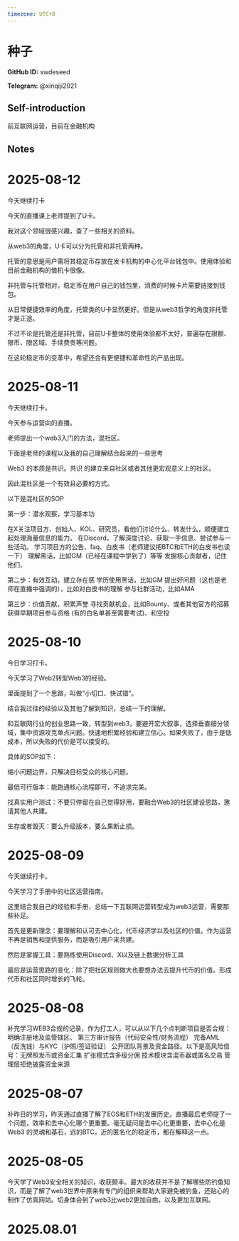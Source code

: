 ```yaml
---
timezone: UTC+8
---
```


# 种子

**GitHub ID:** swdeseed

**Telegram:** @xinqiji2021

## Self-introduction

前互联网运营，目前在金融机构

## Notes

<!-- Content_START -->
# 2025-08-12

今天继续打卡

今天的直播课上老师提到了U卡。

我对这个领域很感兴趣，查了一些相关的资料。

从web3的角度，U卡可以分为托管和非托管两种。

托管的意思是用户需将其稳定币存放在发卡机构的中心化平台钱包中。使用体验和目前金融机构的借机卡很像。

非托管与托管相对，稳定币在用户自己的钱包里，消费的时候卡片需要链接到钱包。

从日常便捷效率的角度，托管类的U卡显然更好。但是从web3哲学的角度非托管才是正途。

不过不论是托管还是非托管，目前U卡整体的使用体验都不太好，普遍存在限额、限币、限区域、手续费贵等问题。

在这轮稳定币的变革中，希望还会有更便捷和革命性的产品出现。

# 2025-08-11

今天继续打卡。

今天参与运营向的直播。

老师提出一个web3入门的方法，混社区。

下面是老师的课程以及我的自己理解结合起来的一些思考

Web3 的本质是共识。共识 的建立来自社区或者其他更宏观意义上的社区。

因此混社区是一个有效且必要的方式。

以下是混社区的SOP

第一步：潜水观察，学习基本功 

在X关注项目方、创始人、KOL、研究员，看他们讨论什么、转发什么，顺便建立起处理海量信息的能力。
在Discord，了解深度讨论、获取一手信息、尝试参与一些活动。
学习项目方的公告、faq、白皮书（老师建议把BTC和ETH的白皮书也读一下）
理解黑话，比如GM（已经在课程中学到了）等等
发掘核心贡献者，记住他们、

第二步：有效互动，建立存在感
学历使用黑话，比如GM
提出好问题（这也是老师在直播中强调的），比如对白皮书的理解
参与社群活动，比如AMA

第三步：价值贡献，积累声誉 
寻找贡献机会，比如Bounty、或者其他官方的招募
获得早期项目参与资格 (有的白名单甚至需要考试)、和空投

# 2025-08-10

今日学习打卡。

今天学习了Web2转型Web3的经验。

里面提到了一个思路，叫做“小切口、快试错”。

结合我过往的经验以及其他了解到知识，总结一下的理解。

和互联网行业的创业思路一致，转型到web3，要避开宏大叙事，选择垂直细分领域，集中资源攻克单点问题。快速地积累经验和建立信心。如果失败了，由于是低成本，所以失败的代价是可以接受的。

具体的SOP如下：

缩小问题边界，只解决目标受众的核心问题。

最低可行版本：能跑通核心流程即可，不追求完美。

找真实用户测试：不要只停留在自己觉得好用，要融合Web3的社区建设思路，邀请其他人共建。

生存或者毁灭：要么升级版本，要么果断止损。

# 2025-08-09

今天继续打卡。

今天学习了手册中的社区运营指南。

这里结合我自己的经验和手册，总结一下互联网运营转型成为web3运营，需要那些补足。

首先是更新理念：要理解和认可去中心化，代币经济学以及社区的价值。作为运营不再是销售和提供服务，而是吸引用户来共建。

然后是掌握工具：要熟练使用Discord、X以及链上数据分析工具

最后是运营思路的变化：除了把社区规则做大也要想办法去提升代币的价值。形成代币和社区同时增长的飞轮。

# 2025-08-08

补充学习WEB3合规的记录，作为打工人，可以从以下几个点判断项目是否合规：明确注册地及监管辖区、
第三方审计报告（代码安全性/财务流程）  完备AML（反洗钱）与KYC（护照/签证验证）  公开团队背景及资金路径。以下是高风险信号：无牌照发币或资金汇集  扩张模式含多级分佣   技术模块含混币器或匿名交易  管理层拒绝披露资金来源

# 2025-08-07

补昨日的学习，昨天通过直播了解了EOS和ETH的发展历史。直播最后老师提了一个问题，效率和去中心化哪个更重要。毫无疑问是去中心化更重要，去中心化是 Web3 的灵魂和基石，远的BTC，近的匿名化的稳定币，都在解释这一点。

# 2025-08-05

今天学了Web3安全相关的知识，收获颇丰。最大的收获并不是了解哪些防钓鱼知识，而是了解了web3世界中原来有专门的组织来帮助大家避免被钓鱼，还贴心的制作了仿真网站。切身体会到了web3比web2更加自由，以及更加互联网。


# 2025.08.01


<!-- Content_END -->

